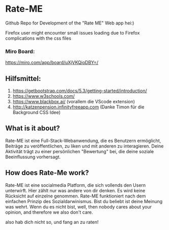 # Rate-ME

Github Repo for Development of the "Rate ME" Web app
hei:)

Firefox user might encounter small issues loading due to Firefox complications with the css files
### Miro Board:
  https://miro.com/app/board/uXjVKQioDBY=/
  
## Hilfsmittel:
1. https://getbootstrap.com/docs/5.3/getting-started/introduction/
2. https://www.w3schools.com/
3. https://www.blackbox.ai/ (vorallem die VScode extension)
4. http://katzenpension.infinityfreeapp.com (Danke Timon für die Background CSS Idee)

## What is it about?
Rate-ME ist eine Full-Stack-Webanwendung, die es Benutzern ermöglicht, Beiträge zu veröffentlichen, zu liken und mit anderen zu interagieren. Deine Aktivität trägt zu einer persönlichen "Bewertung" bei, die deine soziale Beeinflussung vorhersagt.


## How does Rate-Me work?
Rate-ME ist eine socialmedia Platform, die sich vollends den Usern unterwirft. Hier zählt nur was andere von dir denken. Es wird keine Rücksicht auf einzelne genommen. Rate-ME funktioniert nach dem einfachen Prinzip des Sozialdarwinismus. Bist du beliebt ist deine Meinung was wehrt. Wenn du es nicht bist, well, then nobody cares about your opinion, and therefore we also don't care.

also hab dich nicht so, und fang an zu raten!
